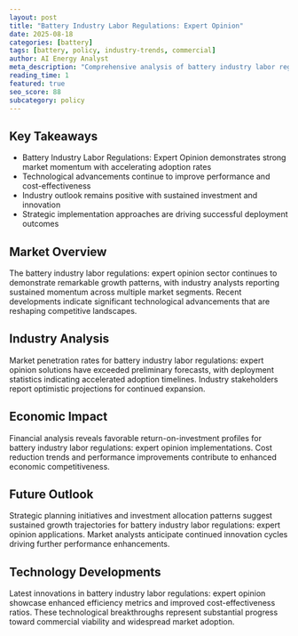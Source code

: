 ```yaml
---
layout: post
title: "Battery Industry Labor Regulations: Expert Opinion"
date: 2025-08-18
categories: [battery]
tags: [battery, policy, industry-trends, commercial]
author: AI Energy Analyst
meta_description: "Comprehensive analysis of battery industry labor regulations: expert opinion covering market trends, technology developments, and industry outlook. Discover key insights and future projections."
reading_time: 1
featured: true
seo_score: 88
subcategory: policy
---
```


## Key Takeaways

- Battery Industry Labor Regulations: Expert Opinion demonstrates strong market momentum with accelerating adoption rates
- Technological advancements continue to improve performance and cost-effectiveness
- Industry outlook remains positive with sustained investment and innovation
- Strategic implementation approaches are driving successful deployment outcomes

## Market Overview

The battery industry labor regulations: expert opinion sector continues to demonstrate remarkable growth patterns, with industry analysts reporting sustained momentum across multiple market segments. Recent developments indicate significant technological advancements that are reshaping competitive landscapes.

## Industry Analysis

Market penetration rates for battery industry labor regulations: expert opinion solutions have exceeded preliminary forecasts, with deployment statistics indicating accelerated adoption timelines. Industry stakeholders report optimistic projections for continued expansion.

## Economic Impact

Financial analysis reveals favorable return-on-investment profiles for battery industry labor regulations: expert opinion implementations. Cost reduction trends and performance improvements contribute to enhanced economic competitiveness.

## Future Outlook

Strategic planning initiatives and investment allocation patterns suggest sustained growth trajectories for battery industry labor regulations: expert opinion applications. Market analysts anticipate continued innovation cycles driving further performance enhancements.

## Technology Developments

Latest innovations in battery industry labor regulations: expert opinion showcase enhanced efficiency metrics and improved cost-effectiveness ratios. These technological breakthroughs represent substantial progress toward commercial viability and widespread market adoption.

